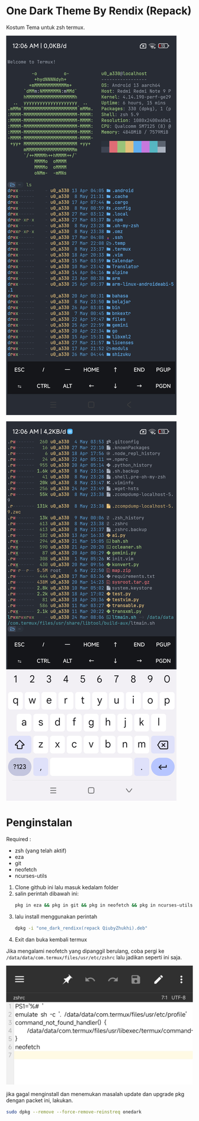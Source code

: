 # One Dark Theme By Rendix (Repack) 
Kostum Tema untuk zsh termux.

![Screenshot_2024-05-09-00-06-51-317_com.termux](foto/Screenshot_2024-05-09-00-06-51-317_com.termux.jpg)

![Screenshot_2024-05-09-00-06-59-978_com.termux](foto/Screenshot_2024-05-09-00-06-59-978_com.termux.jpg)


# Penginstalan
Required :
- zsh (yang telah aktif)
- eza
- git
- neofetch
- ncurses-utils


1. Clone github ini lalu masuk kedalam folder
2. salin perintah dibawah ini:
    ``` sh
    pkg in eza && pkg in git && pkg in neofetch && pkg in ncurses-utils
     ```
3. lalu install menggunakan perintah
    ``` sh
    dpkg -i "one_dark_rendixx(repack QiubyZhukhi).deb"
    ```
4. Exit dan buka kembali termux

Jika mengalami neofetch yang dipanggil berulang, coba pergi ke ``` /data/data/com.termux/files/usr/etc/zshrc ``` lalu jadikan seperti ini saja.

![Screenshot_2024-05-09-00-18-21-889_bin.mt.plus-edit](foto/Screenshot_2024-05-09-00-18-21-889_bin.mt.plus-edit.jpg)

jika gagal menginstall dan menemukan masalah update dan upgrade pkg dengan packet ini, lakukan.

```sh
sudo dpkg --remove --force-remove-reinstreq onedark
```
